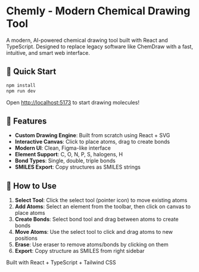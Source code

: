 # Chemly - Modern Chemical Drawing Tool

A modern, AI-powered chemical drawing tool built with React and TypeScript. Designed to replace legacy software like ChemDraw with a fast, intuitive, and smart web interface.

## 🚀 Quick Start

```bash
npm install
npm run dev
```

Open [http://localhost:5173](http://localhost:5173) to start drawing molecules!

## 🎯 Features

- **Custom Drawing Engine**: Built from scratch using React + SVG
- **Interactive Canvas**: Click to place atoms, drag to create bonds  
- **Modern UI**: Clean, Figma-like interface
- **Element Support**: C, O, N, P, S, halogens, H
- **Bond Types**: Single, double, triple bonds
- **SMILES Export**: Copy structures as SMILES strings

## 🎨 How to Use

1. **Select Tool**: Click the select tool (pointer icon) to move existing atoms
2. **Add Atoms**: Select an element from the toolbar, then click on canvas to place atoms
3. **Create Bonds**: Select bond tool and drag between atoms to create bonds
4. **Move Atoms**: Use the select tool to click and drag atoms to new positions
5. **Erase**: Use eraser to remove atoms/bonds by clicking on them
6. **Export**: Copy structure as SMILES from right sidebar

Built with React + TypeScript + Tailwind CSS

